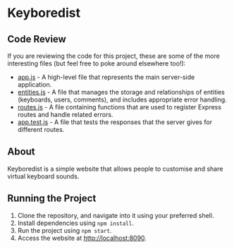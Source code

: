 # Keyboredist
## Code Review
If you are reviewing the code for this project, these are some of the more interesting files (but feel free to poke around elsewhere too!):
- [app.js](https://github.com/amrenstephenson/keyboredist/blob/main/app.js) - A high-level file that represents the main server-side application.
- [entities.js](https://github.com/amrenstephenson/keyboredist/blob/main/entities.js) - A file that manages the storage and relationships of entities (keyboards, users, comments), and includes appropriate error handling.
- [routes.js](https://github.com/amrenstephenson/keyboredist/blob/main/routes.js) - A file containing functions that are used to register Express routes and handle related errors.
- [app.test.js](https://github.com/amrenstephenson/keyboredist/blob/main/app.test.js) - A file that tests the responses that the server gives for different routes.

## About
Keyboredist is a simple website that allows people to customise and share virtual keyboard sounds.

## Running the Project
1. Clone the repository, and navigate into it using your preferred shell.
2. Install dependencies using `npm install`.
3. Run the project using `npm start`.
4. Access the website at [http://localhost:8090](http://localhost:8090).
